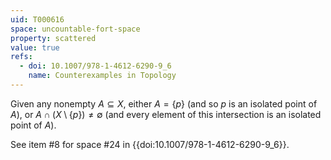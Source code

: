 ```yaml
---
uid: T000616
space: uncountable-fort-space
property: scattered
value: true
refs:
  - doi: 10.1007/978-1-4612-6290-9_6
    name: Counterexamples in Topology
---
```

Given any nonempty $A \subseteq X$, either $A = \{ p \}$ (and so $p$ is an isolated point of $A$), or $A \cap ( X \setminus \{ p \} ) \neq \emptyset$ (and every element of this intersection is an isolated point of $A$).

See item #8 for space #24 in {{doi:10.1007/978-1-4612-6290-9_6}}.
